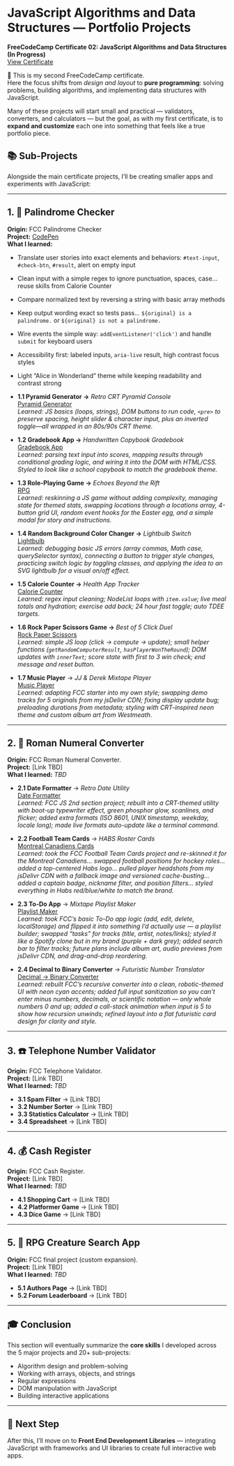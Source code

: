 # JavaScript Algorithms and Data Structures — Portfolio Projects

**FreeCodeCamp Certificate 02: JavaScript Algorithms and Data Structures (In Progress)**  
[View Certificate](#)  

🧩 This is my second FreeCodeCamp certificate.  
Here the focus shifts from *design and layout* to **pure programming**: solving problems, building algorithms, and implementing data structures with JavaScript.  

Many of these projects will start small and practical — validators, converters, and calculators — but the goal, as with my first certificate, is to **expand and customize** each one into something that feels like a true portfolio piece.  

## 📚 Sub-Projects
Alongside the main certificate projects, I’ll be creating smaller apps and experiments with JavaScript:  

---

## 1. 🔁 Palindrome Checker
**Origin:** FCC Palindrome Checker  
**Project:** [CodePen](https://codepen.io/Mike-MacDonagh/pen/qEbZBaR)  
**What I learned:**
- Translate user stories into exact elements and behaviors: `#text-input`, `#check-btn`, `#result`, alert on empty input
- Clean input with a simple regex to ignore punctuation, spaces, case... reuse skills from Calorie Counter
- Compare normalized text by reversing a string with basic array methods
- Keep output wording exact so tests pass... `${original} is a palindrome.` or `${original} is not a palindrome.`
- Wire events the simple way: `addEventListener('click')` and handle `submit` for keyboard users
- Accessibility first: labeled inputs, `aria-live` result, high contrast focus styles
- Light “Alice in Wonderland” theme while keeping readability and contrast strong

- **1.1 Pyramid Generator →** *Retro CRT Pyramid Console*  
  [Pyramid Generator](https://codepen.io/Mike-MacDonagh/pen/qEOvBap)  
  *Learned: JS basics (loops, strings), DOM buttons to run code, `<pre>` to preserve spacing, height slider & character input, plus an inverted toggle—all wrapped in an 80s/90s CRT theme.*
  
- **1.2 Gradebook App →** *Handwritten Copybook Gradebook*  
  [Gradebook App](https://codepen.io/Mike-MacDonagh/pen/wBKZGym)  
  *Learned: parsing text input into scores, mapping results through conditional grading logic, and wiring it into the DOM with HTML/CSS. Styled to look like a school copybook to match the gradebook theme.*

- **1.3 Role-Playing Game →** *Echoes Beyond the Rift*  
  [RPG](https://codepen.io/Mike-MacDonagh/pen/jEbgZmy)  
  *Learned: reskinning a JS game without adding complexity, managing state for themed stats, swapping locations through a locations array, 4-button grid UI, random event hooks for the Easter egg, and a simple modal for story and instructions.*
 
- **1.4 Random Background Color Changer →** *Lightbulb Switch*  
  [Lightbulb](https://codepen.io/Mike-MacDonagh/pen/XJXrMGp)  
  *Learned: debugging basic JS errors (array commas, Math case, querySelector syntax), connecting a button to trigger style changes, practicing switch logic by toggling classes, and applying the idea to an SVG lightbulb for a visual on/off effect.*  

- **1.5 Calorie Counter →** *Health App Tracker*  
  [Calorie Counter](https://codepen.io/Mike-MacDonagh/pen/RNrwKgP)  
  *Learned: regex input cleaning; NodeList loops with `item.value`; live meal totals and hydration; exercise add back; 24 hour fast toggle; auto TDEE targets.*

- **1.6 Rock Paper Scissors Game →** *Best of 5 Click Duel*  
  [Rock Paper Scissors](https://codepen.io/Mike-MacDonagh/pen/bNENBBZ)  
  *Learned: simple JS loop (click → compute → update); small helper functions (`getRandomComputerResult`, `hasPlayerWonTheRound`); DOM updates with `innerText`; score state with first to 3 win check; end message and reset button.*

- **1.7 Music Player** → *JJ & Derek Mixtape Player*  
  [Music Player](https://codepen.io/Mike-MacDonagh/pen/dPGGjRZ)  
  *Learned: adapting FCC starter into my own style; swapping demo tracks for 5 originals from my jsDelivr CDN; fixing display update bug; preloading durations from metadata; styling with CRT-inspired neon theme and custom album art from Westmeath.* 

---

## 2. 🔢 Roman Numeral Converter
**Origin:** FCC Roman Numeral Converter.  
**Project:** [Link TBD]  
**What I learned:** *TBD*  

- **2.1 Date Formatter** → *Retro Date Utility*  
  [Date Formatter](https://codepen.io/Mike-MacDonagh/pen/RNraPar)  
  *Learned: FCC JS 2nd section project; rebuilt into a CRT-themed utility with boot-up typewriter effect, green phosphor glow, scanlines, and flicker; added extra formats (ISO 8601, UNIX timestamp, weekday, locale long); made live formats auto-update like a terminal command.*  

- **2.2 Football Team Cards** → *HABS Roster Cards*  
  [Montreal Canadiens Cards](https://codepen.io/Mike-MacDonagh/pen/RNrRjvQ)  
  *Learned: took the FCC Football Team Cards project and re-skinned it for the Montreal Canadiens… swapped football positions for hockey roles… added a top-centered Habs logo… pulled player headshots from my jsDelivr CDN with a fallback image and versioned cache-busting… added a captain badge, nickname filter, and position filters… styled everything in Habs red/blue/white to match the brand.*  

- **2.3 To-Do App** → *Mixtape Playlist Maker*  
  [Playlist Maker](https://codepen.io/Mike-MacDonagh/pen/pvgNprM)  
  *Learned: took FCC’s basic To-Do app logic (add, edit, delete, localStorage) and flipped it into something I’d actually use — a playlist builder; swapped “tasks” for tracks (title, artist, notes/links); styled it like a Spotify clone but in my brand (purple + dark grey); added search bar to filter tracks; future plans include album art, audio previews from jsDelivr CDN, and drag-and-drop reordering.*  

- **2.4 Decimal to Binary Converter** → *Futuristic Number Translator*  
  [Decimal → Binary Converter](https://codepen.io/Mike-MacDonagh/pen/LEGWaPr)  
  *Learned: rebuilt FCC’s recursive converter into a clean, robotic-themed UI with neon cyan accents; added full input sanitization so you can’t enter minus numbers, decimals, or scientific notation — only whole numbers 0 and up; added a call-stack animation when input is 5 to show how recursion unwinds; refined layout into a flat futuristic card design for clarity and style.*  

---

## 3. ☎️ Telephone Number Validator
**Origin:** FCC Telephone Validator.  
**Project:** [Link TBD]  
**What I learned:** *TBD*  

- **3.1 Spam Filter** → [Link TBD]  
- **3.2 Number Sorter** → [Link TBD]  
- **3.3 Statistics Calculator** → [Link TBD]  
- **3.4 Spreadsheet** → [Link TBD]

---

## 4. 💰 Cash Register
**Origin:** FCC Cash Register.  
**Project:** [Link TBD]  
**What I learned:** *TBD*  

- **4.1 Shopping Cart** → [Link TBD]  
- **4.2 Platformer Game** → [Link TBD]  
- **4.3 Dice Game** → [Link TBD]

---

## 5. 🧙 RPG Creature Search App
**Origin:** FCC final project (custom expansion).  
**Project:** [Link TBD]  
**What I learned:** *TBD*  

- **5.1 Authors Page** → [Link TBD]  
- **5.2 Forum Leaderboard** → [Link TBD]  

---

## 🎓 Conclusion
This section will eventually summarize the **core skills** I developed across the 5 major projects and 20+ sub-projects:  
- Algorithm design and problem-solving  
- Working with arrays, objects, and strings  
- Regular expressions  
- DOM manipulation with JavaScript  
- Building interactive applications  

---

## 🚀 Next Step
After this, I’ll move on to **Front End Development Libraries** — integrating JavaScript with frameworks and UI libraries to create full interactive web apps.
